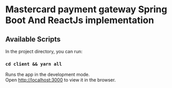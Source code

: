 # Mastercard payment gateway Spring Boot And ReactJs implementation

## Available Scripts

In the project directory, you can run:

### `cd client && yarn all`

Runs the app in the development mode.\
Open [http://localhost:3000](http://localhost:3000) to view it in the browser.